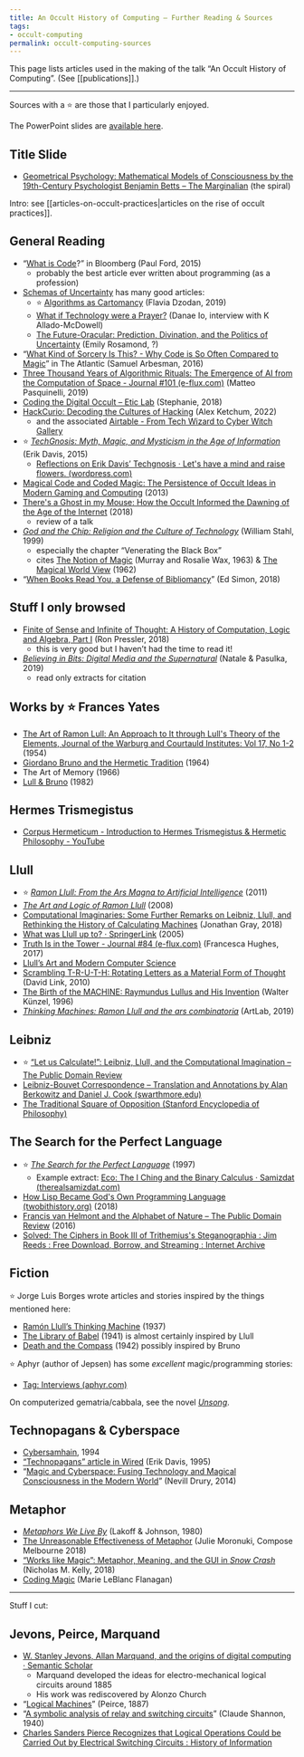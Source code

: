 ```yaml
---
title: An Occult History of Computing – Further Reading & Sources
tags:
- occult-computing
permalink: occult-computing-sources
---
```


This page lists articles used in the making of the talk “An Occult History of Computing”. (See [[publications]].)

----

Sources with a ⭐ are those that I particularly enjoyed.

The PowerPoint slides are [available here](https://onedrive.live.com/view.aspx?resid=67F0DC22BBF1EFF%21248537&authkey=!ALYEfJ-CpFbHoPQ).

## Title Slide

- [Geometrical Psychology: Mathematical Models of Consciousness by the 19th-Century Psychologist Benjamin Betts – The Marginalian](https://www.themarginalian.org/2012/11/20/geometrical-psychology-benjamin-betts/) (the spiral)

Intro: see [[articles-on-occult-practices|articles on the rise of occult practices]].
## General Reading

- “[What is Code](https://www.bloomberg.com/graphics/2015-paul-ford-what-is-code/)?” in Bloomberg (Paul Ford, 2015)
    - probably the best article ever written about programming (as a profession)
- [Schemas of Uncertainty](https://schemasofuncertainty.com/) has many good articles:
    - ⭐ [Algorithms as Cartomancy](http://schemasofuncertainty.com/algorithms-as-cartomancy) (Flavia Dzodan, 2019)
    - [What if Technology were a Prayer?](http://schemasofuncertainty.com/what-if-technology-were-a-prayer) (Danae Io, interview with K Allado-McDowell)
    - [The Future-Oracular: Prediction, Divination, and the Politics of Uncertainty](http://schemasofuncertainty.com/the-future-oracular-prediction-divination-and-the-politics-of-certainty) (Emily Rosamond, ?)
- “[What Kind of Sorcery Is This? - Why Code is So Often Compared to Magic](https://www.theatlantic.com/technology/archive/2016/05/the-magic-of-code/478794/)” in The Atlantic (Samuel Arbesman, 2016)
- [Three Thousand Years of Algorithmic Rituals: The Emergence of AI from the Computation of Space - Journal #101 (e-flux.com)](https://www.e-flux.com/journal/101/273221/three-thousand-years-of-algorithmic-rituals-the-emergence-of-ai-from-the-computation-of-space/) (Matteo Pasquinelli, 2019)
- [Coding the Digital Occult – Etic Lab](https://eticlab.co.uk/coding-the-digital-occult/) (Stephanie, 2018)
- [HackCurio: Decoding the Cultures of Hacking](https://hackcur.io/magical-computing/) (Alex Ketchum, 2022)
    - and the associated [Airtable - From Tech Wizard to Cyber Witch Gallery](https://airtable.com/shr1SocSlfKqSP8YV/tblsuGBCkW8nw3dH1)
- ⭐ [_TechGnosis: Myth, Magic, and Mysticism in the Age of Information_](https://www.amazon.com/TechGnosis-Myth-Magic-Mysticism-Information/dp/1583949305) (Erik Davis, 2015)
    - [Reflections on Erik Davis’ Techgnosis · Let's have a mind and raise flowers. (wordpress.com)](https://mindflowers.wordpress.com/2009/02/27/reflections-on-erik-davis-techgnosis/)
- [Magical Code and Coded Magic: The Persistence of Occult Ideas in Modern Gaming and Computing](https://archive.ieet.org/articles/lagrandeur20131026.html) (2013)
- [There's a Ghost in my Mouse: How the Occult Informed the Dawning of the Age of the Internet](http://evansiapoe.blogspot.com/2018/11/theres-ghost-in-my-mousehow-occult.html) (2018)
    - review of a talk
- [_God and the Chip: Religion and the Culture of Technology_](https://www.wlupress.wlu.ca/Books/G/God-and-the-Chip) (William Stahl, 1999)
    - especially the chapter “Venerating the Black Box”
    - cites [The Notion of Magic](https://www.jstor.org/stable/2739651) (Murray and Rosalie Wax, 1963) & [The Magical World View](https://www.jstor.org/stable/1384696) (1962)
- “[When Books Read You, a Defense of Bibliomancy](https://www.berfrois.com/2018/02/ed-simon-when-books-read-you/)” (Ed Simon, 2018)
## Stuff I only browsed

- [Finite of Sense and Infinite of Thought: A History of Computation, Logic and Algebra, Part I](https://pron.github.io/posts/computation-logic-algebra-pt1) (Ron Pressler, 2018)
    - this is very good but I haven’t had the time to read it!
- [*Believing in Bits: Digital Media and the Supernatural*](https://books.google.co.nz/books?id=FParDwAAQBAJ) (Natale & Pasulka, 2019)
    - read only extracts for citation

## Works by ⭐ Frances Yates

- [The Art of Ramon Lull: An Approach to It through Lull's Theory of the Elements, Journal of the Warburg and Courtauld Institutes: Vol 17, No 1-2](https://www.journals.uchicago.edu/doi/abs/10.2307/750135) (1954)
- [Giordano Bruno and the Hermetic Tradition](https://en.wikipedia.org/wiki/Giordano_Bruno_and_the_Hermetic_Tradition) (1964)
- The Art of Memory (1966)
- [Lull & Bruno](https://openlibrary.org/books/OL4269652M/Lull_Bruno) (1982)

## Hermes Trismegistus

- [Corpus Hermeticum - Introduction to Hermes Trismegistus & Hermetic Philosophy - YouTube](https://www.youtube.com/watch?v=kHHTt6Yiv5U)

## Llull

- ⭐ [_Ramon Llull: From the Ars Magna to Artificial Intelligence_](https://www.iiia.csic.es/~sierra/wp-content/uploads/2019/02/Llull.pdf) (2011)
- [_The Art and Logic of Ramon Llull_](https://brill.com/display/title/14650?language=en) (2008)
- [Computational Imaginaries: Some Further Remarks on Leibniz, Llull, and Rethinking the History of Calculating Machines](https://kclpure.kcl.ac.uk/portal/files/108940996/2018_ComputationalImaginaries.pdf) (Jonathan Gray, 2018)
- [What was Llull up to? · SpringerLink](https://link.springer.com/chapter/10.1007/3-540-63010-4_1) (2005)
- [Truth Is in the Tower - Journal #84 (e-flux.com)](https://www.e-flux.com/journal/84/149170/truth-is-in-the-tower/) (Francesca Hughes, 2017)
- [Llull’s Art and Modern Computer Science](https://core.ac.uk/download/pdf/39083679.pdf)
- [Scrambling T-R-U-T-H: Rotating Letters as a Material Form of Thought](http://www.alpha60.de/research/scrambling_truth/DavidLink_ScramblingTruth2010_100dpi.pdf) (David Link, 2010)
- [The Birth of the MACHINE: Raymundus Lullus and His Invention](http://www.c3.hu/scca/butterfly/Kunzel/synopsis.html) (Walter Künzel, 1996)
- [_Thinking Machines: Ramon Llull and the ars combinatoria_](https://web.archive.org/web/20200112141712/http://thinkingmachines.world/downloads/ThinkingMachines_Brochure_digital-EN.pdf) (ArtLab, 2019)

## Leibniz

- ⭐ [“Let us Calculate!”: Leibniz, Llull, and the Computational Imagination – The Public Domain Review](https://publicdomainreview.org/essay/let-us-calculate-leibniz-llull-and-the-computational-imagination)
- [Leibniz-Bouvet Correspondence – Translation and Annotations by Alan Berkowitz and Daniel J. Cook (swarthmore.edu)](https://leibniz-bouvet.swarthmore.edu/)
- [The Traditional Square of Opposition (Stanford Encyclopedia of Philosophy)](https://plato.stanford.edu/entries/square/)

## The Search for the Perfect Language

- ⭐ [_The Search for the Perfect Language_](https://www.wiley.com/en-us/The+Search+for+the+Perfect+Language-p-9780631205104) (1997)
    - Example extract: [Eco: The I Ching and the Binary Calculus · Samizdat (therealsamizdat.com)](https://therealsamizdat.com/2016/07/15/eco-the-i-ching-and-the-binary-calculus/)
- [How Lisp Became God's Own Programming Language (twobithistory.org)](https://twobithistory.org/2018/10/14/lisp.html) (2018)
- [Francis van Helmont and the Alphabet of Nature – The Public Domain Review](https://publicdomainreview.org/essay/francis-van-helmont-and-the-alphabet-of-nature) (2016)
- [Solved: The Ciphers in Book III of Trithemius's Steganographia : Jim Reeds : Free Download, Borrow, and Streaming : Internet Archive](https://archive.org/details/solvedtrithemius)

## Fiction

⭐ Jorge Luis Borges wrote articles and stories inspired by the things mentioned here:

- [Ramón Llull’s Thinking Machine](https://gwern.net/doc/borges/1937-borges-raymondllullsthinkingmachine.pdf) (1937)
- [The Library of Babel](https://sites.evergreen.edu/politicalshakespeares/wp-content/uploads/sites/226/2015/12/Borges-The-Library-of-Babel.pdf) (1941) is almost certainly inspired by Llull
- [Death and the Compass](https://digitalrepository.unm.edu/cgi/viewcontent.cgi?article=3433&context=nmq) (1942) possibly inspired by Bruno

⭐ Aphyr (author of Jepsen) has some _excellent_ magic/programming stories:

- [Tag: Interviews (aphyr.com)](https://aphyr.com/tags/interviews)

On computerized gematria/cabbala, see the novel [_Unsong_](https://unsongbook.com/).

## Technopagans & Cyberspace

- [Cybersamhain](http://hyperreal.org/~mpesce/samhain/), 1994
- [“Technopagans” article in Wired](https://archive.org/details/eu_Wired-1995-07_OCR/page/n129/mode/2up) (Erik Davis, 1995)
- “[Magic and Cyberspace: Fusing Technology and Magical Consciousness in the Modern World](https://web.archive.org/web/20140830150034/http://www.esoteric.msu.edu/VolumeIV/MagicCyber.htm)” (Nevill Drury, 2014)

## Metaphor

- [_Metaphors We Live By_](https://en.wikipedia.org/wiki/Metaphors_We_Live_By) (Lakoff & Johnson, 1980)
- [The Unreasonable Effectiveness of Metaphor](https://www.youtube.com/watch?v=xMl3Y9r3HFA&t=54s) (Julie Moronuki, Compose Melbourne 2018)
- [“Works like Magic”: Metaphor, Meaning, and the GUI in _Snow Crash_](https://www.jstor.org/stable/10.5621/sciefictstud.45.1.0069) (Nicholas M. Kelly, 2018)
- [Coding Magic](https://marieflanagan.com/coding-magic/) (Marie LeBlanc Flanagan)

---

Stuff I cut:

## Jevons, Peirce, Marquand

- [W. Stanley Jevons, Allan Marquand, and the origins of digital computing · Semantic Scholar](https://www.semanticscholar.org/paper/W.-Stanley-Jevons%2C-Allan-Marquand%2C-and-the-origins-Buck-Hunka/50ec5c0723b0d81c05187c8f3a7dd4511e13718c)
    - Marquand developed the ideas for electro-mechanical logical circuits around 1885
    - His work was rediscovered by Alonzo Church
- “[Logical Machines](https://projecteuclid.org/download/pdf_1/euclid.rml/1204900343)” (Peirce, 1887)
- “[A symbolic analysis of relay and switching circuits](https://dspace.mit.edu/handle/1721.1/11173)” (Claude Shannon, 1940)
- [Charles Sanders Pierce Recognizes that Logical Operations Could be Carried Out by Electrical Switching Circuits : History of Information](https://www.historyofinformation.com/detail.php?id=3634)

